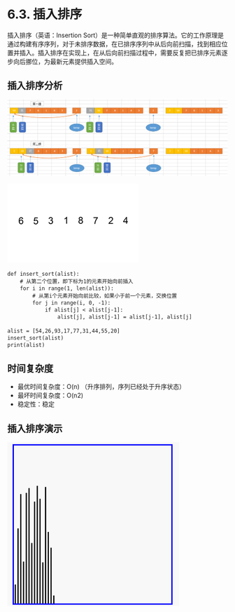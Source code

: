 # 6.3. 插入排序

插入排序（英语：Insertion Sort）是一种简单直观的排序算法。它的工作原理是通过构建有序序列，对于未排序数据，在已排序序列中从后向前扫描，找到相应位置并插入。插入排序在实现上，在从后向前扫描过程中，需要反复把已排序元素逐步向后挪位，为最新元素提供插入空间。

插入排序分析
------

![insert](../images/insert.png)

![insert](../images/Insertion-sort-example.gif)

    def insert_sort(alist):
        # 从第二个位置，即下标为1的元素开始向前插入
        for i in range(1, len(alist)):
            # 从第i个元素开始向前比较，如果小于前一个元素，交换位置
            for j in range(i, 0, -1):
                if alist[j] < alist[j-1]:
                    alist[j], alist[j-1] = alist[j-1], alist[j]
    
    alist = [54,26,93,17,77,31,44,55,20]
    insert_sort(alist)
    print(alist)


时间复杂度
-----

*   最优时间复杂度：O(n) （升序排列，序列已经处于升序状态）
*   最坏时间复杂度：O(n2)
*   稳定性：稳定

插入排序演示
------

![insert](../images/insert.gif)